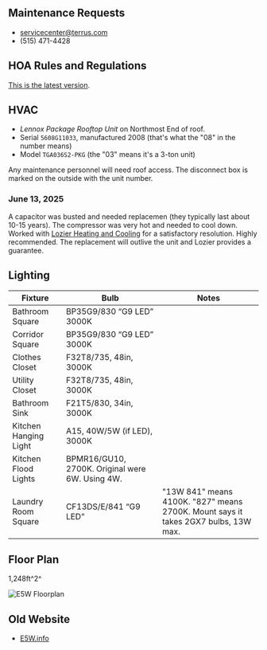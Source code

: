 ## Maintenance Requests

- servicecenter@terrus.com
- (515) 471-4428

## HOA Rules and Regulations

[This is the latest version](/assets/e5w-rules.pdf).

## HVAC

- _Lennox Package Rooftop Unit_ on Northmost End of roof.
- Serial `5608G11033`, manufactured 2008 (that's what the "08" in the number means)
- Model `TGA036S2-PKG` (the "03" means it's a 3-ton unit)

Any maintenance personnel will need roof access. The disconnect box is marked on the outside with the unit number.

### June 13, 2025

A capacitor was busted and needed replacemen (they typically last about 10-15 years). The compressor was very hot and needed to cool down. Worked with [Lozier Heating and Cooling](https://www.lozierheatingcooling.com/) for a satisfactory resolution. Highly recommended. The replacement will outlive the unit and Lozier provides a guarantee.

## Lighting

| Fixture               | Bulb                                            | Notes                                                                              |
| --------------------- | ----------------------------------------------- | ---------------------------------------------------------------------------------- |
| Bathroom Square       | BP35G9/830 “G9 LED” 3000K                       |                                                                                    |
| Corridor Square       | BP35G9/830 “G9 LED” 3000K                       |                                                                                    |
| Clothes Closet        | F32T8/735, 48in, 3000K                          |                                                                                    |
| Utility Closet        | F32T8/735, 48in, 3000K                          |                                                                                    |
| Bathroom Sink         | F21T5/830, 34in, 3000K                          |                                                                                    |
| Kitchen Hanging Light | A15, 40W/5W (if LED), 3000K                     |                                                                                    |
| Kitchen Flood Lights  | BPMR16/GU10, 2700K. Original were 6W. Using 4W. |                                                                                    |
| Laundry Room Square   | CF13DS/E/841 “G9 LED”                           | "13W 841" means 4100K. "827" means 2700K. Mount says it takes 2GX7 bulbs, 13W max. |

## Floor Plan

1,248ft^2^

![E5W Floorplan](/assets/e5w-floorplan.jpg)

## Old Website

- [E5W.info](https://web.archive.org/web/20171024185401/http://www.e5w.info/)
